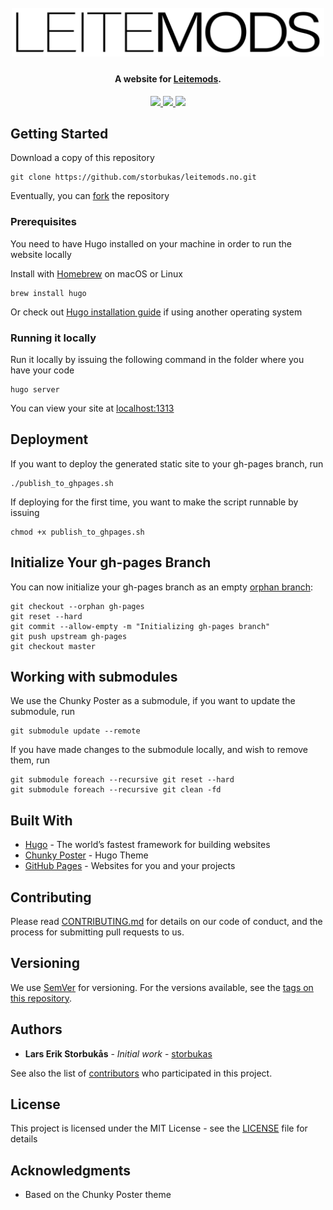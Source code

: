 <h1 align="center">
  <br>
  <a href="https://leitemods.no/">
    <img src="https://raw.githubusercontent.com/storbukas/leitemods.no/master/content/images/logo.png" alt="Leitemods" width="500">
  </a>
  <br>
</h1>

<h4 align="center">A website for <a href="https://leitemods.no/" target="_blank">Leitemods</a>.</h4>

<p align="center">
  <a href="https://github.com/storbukas/leitemods.no/">
    <img src="https://github.com/storbukas/leitemods.no/workflows/GithubPages/badge.svg">
  </a>
  <a href="https://leitemods.no/">
    <img src="https://img.shields.io/website-up-down-green-red/http/leitemods.no.svg">
  </a>
  <a href="https://opensource.org/licenses/MIT">
      <img src="https://img.shields.io/badge/License-MIT-blue.svg">
  </a>
</p>

## Getting Started

Download a copy of this repository

```console
git clone https://github.com/storbukas/leitemods.no.git
```

Eventually, you can [fork](https://help.github.com/en/github/getting-started-with-github/fork-a-repo) the repository

### Prerequisites

You need to have Hugo installed on your machine in order to run the website locally

Install with [Homebrew](https://brew.sh/) on macOS or Linux

```console
brew install hugo
```

Or check out [Hugo installation guide](https://gohugo.io/getting-started/installing/) if using another operating system

### Running it locally

Run it locally by issuing the following command in the folder where you have your code

```console
hugo server
```

You can view your site at [localhost:1313](http://localhost:1313/)

## Deployment

If you want to deploy the generated static site to your gh-pages branch, run

```console
./publish_to_ghpages.sh
```

If deploying for the first time, you want to make the script runnable by issuing

```console
chmod +x publish_to_ghpages.sh
```

## Initialize Your gh-pages Branch

You can now initialize your gh-pages branch as an empty [orphan branch](https://git-scm.com/docs/git-checkout/#git-checkout---orphanltnewbranchgt):

```console
git checkout --orphan gh-pages
git reset --hard
git commit --allow-empty -m "Initializing gh-pages branch"
git push upstream gh-pages
git checkout master
```

## Working with submodules

We use the Chunky Poster as a submodule, if you want to update the submodule, run

```console
git submodule update --remote
```

If you have made changes to the submodule locally, and wish to remove them, run

```console
git submodule foreach --recursive git reset --hard
git submodule foreach --recursive git clean -fd
```

## Built With

* [Hugo](https://gohugo.io/) - The world’s fastest framework for building websites
* [Chunky Poster](https://github.com/storbukas/hugo-theme-chunky-poster) - Hugo Theme
* [GitHub Pages](https://pages.github.com/) - Websites for you and your projects

## Contributing

Please read [CONTRIBUTING.md](https://gist.github.com/storbukas/8cbe5783cb53d5e7adede003f246c2df) for details on our code of conduct, and the process for submitting pull requests to us.

## Versioning

We use [SemVer](http://semver.org/) for versioning. For the versions available, see the [tags on this repository](https://github.com/storbukas/leitemods.no/tags).

## Authors

* **Lars Erik Storbukås** - *Initial work* - [storbukas](https://github.com/storbukas)

See also the list of [contributors](https://github.com/storbukas/leitemods.no/contributors) who participated in this project.

## License

This project is licensed under the MIT License - see the [LICENSE](LICENSE) file for details

## Acknowledgments

* Based on the Chunky Poster theme
